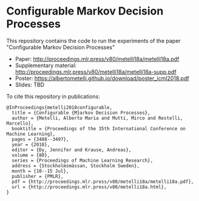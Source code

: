 # Configurable Markov Decision Processes

This repository contains the code to run the experiments of the paper "Configurable Markov Decision Processes"

- Paper: http://proceedings.mlr.press/v80/metelli18a/metelli18a.pdf
- Supplementary material: http://proceedings.mlr.press/v80/metelli18a/metelli18a-supp.pdf
- Poster: https://albertometelli.github.io/download/poster_icml2018.pdf
- Slides: TBD


To cite this repository in publications:

    @InProceedings{metelli2018configurable,
      title = {Configurable {M}arkov Decision Processes},
      author = {Metelli, Alberto Maria and Mutti, Mirco and Restelli, Marcello},
      booktitle = {Proceedings of the 35th International Conference on Machine Learning},
      pages = {3488--3497},
      year = {2018},
      editor = {Dy, Jennifer and Krause, Andreas},
      volume = {80},
      series = {Proceedings of Machine Learning Research},
      address = {Stockholmsmässan, Stockholm Sweden},
      month = {10--15 Jul},
      publisher = {PMLR},
      pdf = {http://proceedings.mlr.press/v80/metelli18a/metelli18a.pdf},
      url = {http://proceedings.mlr.press/v80/metelli18a.html},
    }
